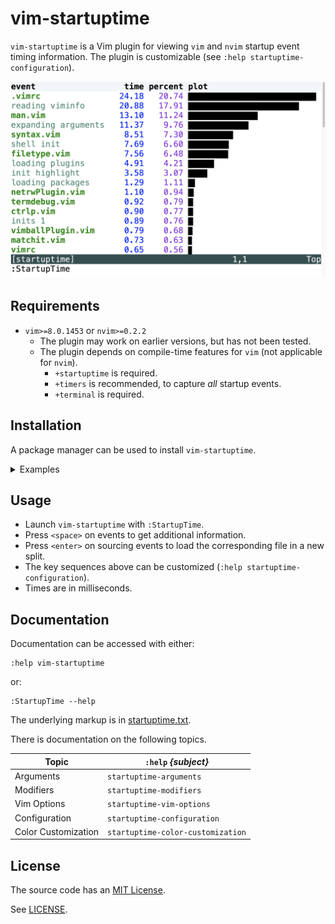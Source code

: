 # vim-startuptime

`vim-startuptime` is a Vim plugin for viewing `vim` and `nvim` startup event
timing information. The plugin is customizable (see
`:help startuptime-configuration`).

<img src="screenshot.png?raw=true" width="800"/>

## Requirements

* `vim>=8.0.1453` or `nvim>=0.2.2`
  - The plugin may work on earlier versions, but has not been tested.
  - The plugin depends on compile-time features for `vim` (not applicable for
    `nvim`).
    * `+startuptime` is required.
    * `+timers` is recommended, to capture *all* startup events.
    * `+terminal` is required.

## Installation

A package manager can be used to install `vim-startuptime`.
<details><summary>Examples</summary><br>

* [Vim8 packages][vim8pack]:
  - `git clone https://github.com/dstein64/vim-startuptime ~/.vim/pack/plugins/start/vim-startuptime`
* [Vundle][vundle]:
  - Add `Plugin 'dstein64/vim-startuptime'` to `~/.vimrc`
  - `:PluginInstall` or `$ vim +PluginInstall +qall`
* [Pathogen][pathogen]:
  - `git clone --depth=1 https://github.com/dstein64/vim-startuptime ~/.vim/bundle/vim-startuptime`
* [vim-plug][vimplug]:
  - Add `Plug 'dstein64/vim-startuptime'` to `~/.vimrc`
  - `:PlugInstall` or `$ vim +PlugInstall +qall`
* [dein.vim][dein]:
  - Add `call dein#add('dstein64/vim-startuptime')` to `~/.vimrc`
  - `:call dein#install()`
* [NeoBundle][neobundle]:
  - Add `NeoBundle 'dstein64/vim-startuptime'` to `~/.vimrc`
  - Re-open vim or execute `:source ~/.vimrc`
</details>

## Usage

* Launch `vim-startuptime` with `:StartupTime`.
* Press `<space>` on events to get additional information.
* Press `<enter>` on sourcing events to load the corresponding file in a new
  split.
* The key sequences above can be customized (`:help startuptime-configuration`).
* Times are in milliseconds.

## Documentation

Documentation can be accessed with either:

```vim
:help vim-startuptime
```

or:

```vim
:StartupTime --help
```

The underlying markup is in [startuptime.txt](doc/startuptime.txt).

There is documentation on the following topics.

| Topic               | `:help` *{subject}*               |
|---------------------|-----------------------------------|
| Arguments           | `startuptime-arguments`           |
| Modifiers           | `startuptime-modifiers`           |
| Vim Options         | `startuptime-vim-options`         |
| Configuration       | `startuptime-configuration`       |
| Color Customization | `startuptime-color-customization` |

License
-------

The source code has an [MIT License](https://en.wikipedia.org/wiki/MIT_License).

See [LICENSE](LICENSE).

[dein]: https://github.com/Shougo/dein.vim
[neobundle]: https://github.com/Shougo/neobundle.vim
[pathogen]: https://github.com/tpope/vim-pathogen
[vim8pack]: http://vimhelp.appspot.com/repeat.txt.html#packages
[vimplug]: https://github.com/junegunn/vim-plug
[vundle]: https://github.com/gmarik/vundle
